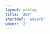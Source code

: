 ```yaml
---
layout: postag
title: 'ADV'
shortdef: 'adverb'
udver: '2'
---
```

<!-- Interlanguage links updated Út zář 29 18:40:43 CEST 2020 -->
